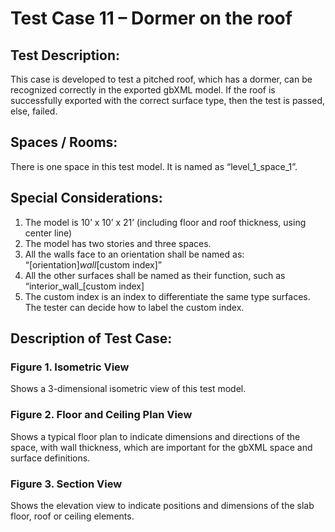 # Test Case 11 – Dormer on the roof
## Test Description:
This case is developed to test a pitched roof, which has a dormer, can be recognized correctly in the exported gbXML model. If the roof is successfully exported with the correct surface type, then the test is passed, else, failed.
## Spaces / Rooms:
There is one space in this test model. It is named as “level_1_space_1”.
## Special Considerations:
1.	The model is 10’ x 10’ x 21’ (including floor and roof thickness, using center line)
2.	The model has two stories and three spaces.
3.	All the walls face to an orientation shall be named as: “[orientation]_wall_[custom index]”
4.	All the other surfaces shall be named as their function, such as “interior_wall_[custom index]
5.	The custom index is an index to differentiate the same type surfaces. The tester can decide how to label the custom index.



## Description of Test Case:
### Figure 1. Isometric View
Shows a 3-dimensional isometric view of this test model.
### Figure 2. Floor and Ceiling Plan View
Shows a typical floor plan to indicate dimensions and directions of the space, with wall thickness, which are important for the gbXML space and surface definitions.

### Figure 3. Section View
Shows the elevation view to indicate positions and dimensions of the slab floor, roof or ceiling elements.
